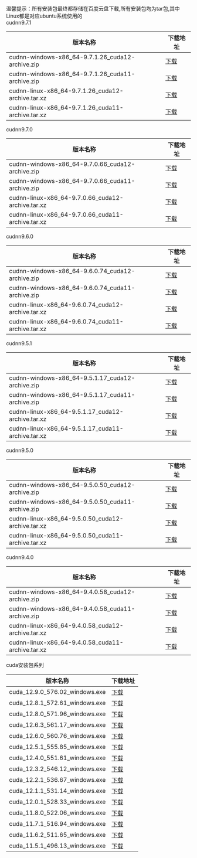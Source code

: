 温馨提示：所有安装包最终都存储在百度云盘下载,所有安装包均为tar包,其中Linux都是对应ubuntu系统使用的<br>
cudnn9.7.1
<table>
<thead><tr><th>版本名称</th><th>下载地址</th></tr></thead>
<tbody>
<tr><td>cudnn-windows-x86_64-9.7.1.26_cuda12-archive.zip</td><td><a href="https://mbd.pub/o/bread/Z56bmJpw">下载</a></td></tr>
<tr><td>cudnn-windows-x86_64-9.7.1.26_cuda11-archive.zip</td><td><a href="https://mbd.pub/o/bread/Z56bmJpv">下载</a></td></tr>
<tr><td>cudnn-linux-x86_64-9.7.1.26_cuda12-archive.tar.xz</td><td><a href="https://mbd.pub/o/bread/Z56bmJpu">下载</a></td></tr>
<tr><td>cudnn-linux-x86_64-9.7.1.26_cuda11-archive.tar.xz</td><td><a href="https://mbd.pub/o/bread/Z56bmJpt">下载</a></td></tr>
</tbody>
</table>
cudnn9.7.0
<table>
<thead><tr><th>版本名称</th><th>下载地址</th></tr></thead>
<tbody>
<tr><td>cudnn-windows-x86_64-9.7.0.66_cuda12-archive.zip</td><td><a href="https://mbd.pub/o/bread/Z56ck51s">下载</a></td></tr>
<tr><td>cudnn-windows-x86_64-9.7.0.66_cuda11-archive.zip</td><td><a href="https://mbd.pub/o/bread/Z56ck51r">下载</a></td></tr>
<tr><td>cudnn-linux-x86_64-9.7.0.66_cuda12-archive.tar.xz</td><td><a href="https://mbd.pub/o/bread/Z56ck51q">下载</a></td></tr>
<tr><td>cudnn-linux-x86_64-9.7.0.66_cuda11-archive.tar.xz</td><td><a href="https://mbd.pub/o/bread/Z56ck51t">下载</a></td></tr>
</tbody>
</table>
cudnn9.6.0
<table>
<thead><tr><th>版本名称</th><th>下载地址</th></tr></thead>
<tbody>
<tr><td>cudnn-windows-x86_64-9.6.0.74_cuda12-archive.zip</td><td><a href="https://mbd.pub/o/bread/Z56ck59v">下载</a></td></tr>
<tr><td>cudnn-windows-x86_64-9.6.0.74_cuda11-archive.zip</td><td><a href="https://mbd.pub/o/bread/Z56ck59u">下载</a></td></tr>
<tr><td>cudnn-linux-x86_64-9.6.0.74_cuda12-archive.tar.xz</td><td><a href="https://mbd.pub/o/bread/Z56ck59t">下载</a></td></tr>
<tr><td>cudnn-linux-x86_64-9.6.0.74_cuda11-archive.tar.xz</td><td><a href="https://mbd.pub/o/bread/Z56ck59s">下载</a></td></tr>
</tbody>
</table>
cudnn9.5.1
<table>
<thead><tr><th>版本名称</th><th>下载地址</th></tr></thead>
<tbody>
<tr><td>cudnn-windows-x86_64-9.5.1.17_cuda12-archive.zip</td><td><a href="https://mbd.pub/o/bread/Z5iZmZZy">下载</a></td></tr>
<tr><td>cudnn-windows-x86_64-9.5.1.17_cuda11-archive.zip</td><td><a href="https://mbd.pub/o/bread/Z5iZmZdp">下载</a></td></tr>
<tr><td>cudnn-linux-x86_64-9.5.1.17_cuda12-archive.tar.xz</td><td><a href="https://mbd.pub/o/bread/Z5iZmZdq">下载</a></td></tr>
<tr><td>cudnn-linux-x86_64-9.5.1.17_cuda11-archive.tar.xz</td><td><a href="https://mbd.pub/o/bread/Z5iZmZdr">下载</a></td></tr>
</tbody>
</table>
cudnn9.5.0
<table>
<thead><tr><th>版本名称</th><th>下载地址</th></tr></thead>
<tbody>
<tr><td>cudnn-windows-x86_64-9.5.0.50_cuda12-archive.zip</td><td><a href="https://mbd.pub/o/bread/Zp2YmJZs">下载</a></td></tr>
<tr><td>cudnn-windows-x86_64-9.5.0.50_cuda11-archive.zip</td><td><a href="https://mbd.pub/o/bread/Zp2YmJhr">下载</a></td></tr>
<tr><td>cudnn-linux-x86_64-9.5.0.50_cuda12-archive.tar.xz</td><td><a href="https://mbd.pub/o/bread/Zp2YmJhs">下载</a></td></tr>
<tr><td>cudnn-linux-x86_64-9.5.0.50_cuda11-archive.tar.xz</td><td><a href="https://mbd.pub/o/bread/Zp2YmJht">下载</a></td></tr>
</tbody>
</table>
cudnn9.4.0
<table>
<thead><tr><th>版本名称</th><th>下载地址</th></tr></thead>
<tbody>
<tr><td>cudnn-windows-x86_64-9.4.0.58_cuda12-archive.zip</td><td><a href="https://mbd.pub/o/bread/Zp2YmJpt">下载</a></td></tr>
<tr><td>cudnn-windows-x86_64-9.4.0.58_cuda11-archive.zip</td><td><a href="https://mbd.pub/o/bread/Zp2YmJps">下载</a></td></tr>
<tr><td>cudnn-linux-x86_64-9.4.0.58_cuda12-archive.tar.xz</td><td><a href="https://mbd.pub/o/bread/Zp2YmJpr">下载</a></td></tr>
<tr><td>cudnn-linux-x86_64-9.4.0.58_cuda11-archive.tar.xz</td><td><a href="https://mbd.pub/o/bread/Zp2YmJpq">下载</a></td></tr>
</tbody>
</table>
cuda安装包系列
<table>
<thead><tr><th>版本名称</th><th>下载地址</th></tr></thead>
<tbody>
<tr><td>cuda_12.9.0_576.02_windows.exe</td><td><a href="https://mbd.pub/o/bread/YZWTl55qbA==">下载</a></td></tr>
<tr><td>cuda_12.8.1_572.61_windows.exe</td><td><a href="https://mbd.pub/o/bread/YZWTl55qaw==">下载</a></td></tr>
<tr><td>cuda_12.8.0_571.96_windows.exe</td><td><a href="https://mbd.pub/o/bread/Z56bmJlx">下载</a></td></tr>
<tr><td>cuda_12.6.3_561.17_windows.exe</td><td><a href="https://mbd.pub/o/bread/Z56bmJlr">下载</a></td></tr>
<tr><td>cuda_12.6.0_560.76_windows.exe</td><td><a href="https://mbd.pub/o/bread/Z5iZmZht">下载</a></td></tr>
<tr><td>cuda_12.5.1_555.85_windows.exe</td><td><a href="https://mbd.pub/o/bread/Z5iZmZds">下载</a></td></tr>
<tr><td>cuda_12.4.0_551.61_windows.exe</td><td><a href="https://mbd.pub/o/bread/Z5iZmZdt">下载</a></td></tr>
<tr><td>cuda_12.3.2_546.12_windows.exe</td><td><a href="https://mbd.pub/o/bread/Z5iZmZdv">下载</a></td></tr>
<tr><td>cuda_12.2.1_536.67_windows.exe</td><td><a href="https://mbd.pub/o/bread/Z5iZmZhq">下载</a></td></tr>
<tr><td>cuda_12.1.1_531.14_windows.exe</td><td><a href="https://mbd.pub/o/bread/Z5iZmZhr">下载</a></td></tr>
<tr><td>cuda_12.0.1_528.33_windows.exe</td><td><a href="https://mbd.pub/o/bread/Z5iZmZdu">下载</a></td></tr>
<tr><td>cuda_11.8.0_522.06_windows.exe</td><td><a href="https://mbd.pub/o/bread/Z5iZmZdx">下载</a></td></tr>
<tr><td>cuda_11.7.1_516.94_windows.exe</td><td><a href="https://mbd.pub/o/bread/Z5iZmZdw">下载</a></td></tr>
<tr><td>cuda_11.6.2_511.65_windows.exe</td><td><a href="https://mbd.pub/o/bread/Z5iZmZhs">下载</a></td></tr>
<tr><td>cuda_11.5.1_496.13_windows.exe</td><td><a href="https://mbd.pub/o/bread/Z5iZmZdy">下载</a></td></tr>
</tbody>
</table>
